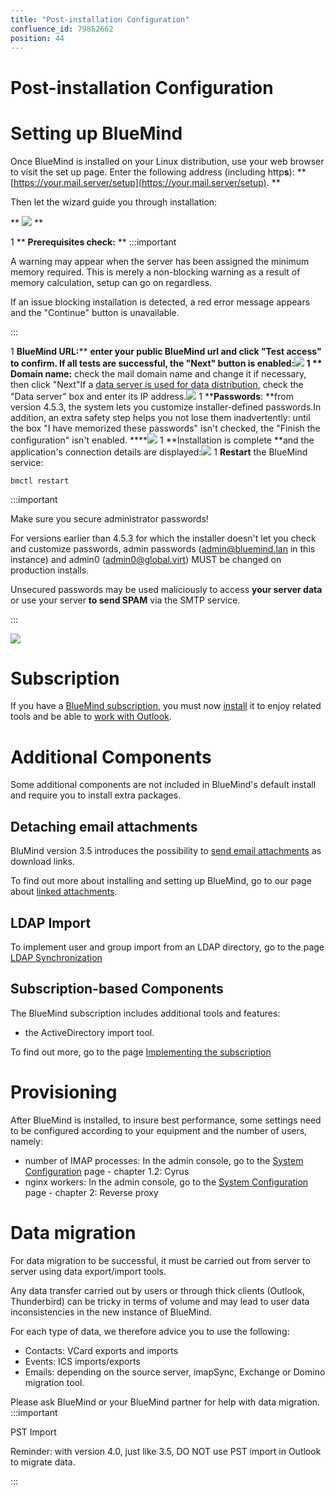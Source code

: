 ```yaml
---
title: "Post-installation Configuration"
confluence_id: 79862662
position: 44
---
```

# Post-installation Configuration


# Setting up BlueMind

Once BlueMind is installed on your Linux distribution, use your web browser to visit the set up page. Enter the following address (including http**s**): **  [https://your.mail.server/setup](https://your.mail.server/setup).  **

Then let the wizard guide you through installation:

** ![](../attachments/79862662/79862670.png) **

1 
** **Prerequisites check:** **
:::important

A warning may appear when the server has been assigned the minimum memory required. This is merely a non-blocking warning as a result of memory calculation, setup can go on regardless.

If an issue blocking installation is detected, a red error message appears and the "Continue" button is unavailable.

:::

1 ****BlueMind URL:****** **enter your public BlueMind url and click "Test access" to confirm. If all tests are successful, the "Next" button is enabled:![](../attachments/79862662/79862668.png)
1 ** **Domain name**:** check the mail domain name and change it if necessary, then click "Next"If a [data server is used for data distribution](https://forge.bluemind.net/confluence/display/BM4/Installation+multi-backend), check the "Data server" box and enter its IP address.**![](../attachments/79862662/79862666.png)**
1 ****Passwords**: **from version 4.5.3, the system lets you customize installer-defined passwords.In addition, an extra safety step helps you not lose them inadvertently: until the box "I have memorized these passwords" isn't checked, the "Finish the configuration" isn't enabled. ****![](../attachments/79862662/79862665.png)
1 **Installation is complete **and the application's connection details are displayed:![](../attachments/79862662/79862664.png)
1 
**Restart** the BlueMind service:


```
bmctl restart
```


:::important

Make sure you secure administrator passwords!

For versions earlier than 4.5.3 for which the installer doesn't let you check and customize passwords, admin passwords ([admin@bluemind.lan](mailto:admin@bluemind.lan) in this instance) and admin0 ([admin0@global.virt](mailto:admin0@global.virt)) MUST be changed on production installs.

Unsecured passwords may be used maliciously to access **your server data** or use your server **to send SPAM** via the SMTP service. 

:::

![](../attachments/79862662/79862663.png)

# Subscription

If you have a [BlueMind subscription](https://forge.bluemind.net/confluence/display/BM4/La+souscription+BlueMind), you must now [install](https://forge.bluemind.net/confluence/display/BM4/Mise+en+oeuvre+de+la+souscription) it to enjoy related tools and be able to [work with Outlook](https://forge.bluemind.net/confluence/display/BM4/Mise+oeuvre+de+MAPI+pour+Outlook).

# Additional Components

Some additional components are not included in BlueMind's default install and require you to install extra packages.

## Detaching email attachments

BluMind version 3.5 introduces the possibility to [send email attachments](https://forge.bluemind.net/confluence/display/BM4/Fichiers+volumineux+et+detachement+des+pieces+jointes) as download links.

To find out more about installing and setting up BlueMind, go to our page about [linked attachments](https://forge.bluemind.net/confluence/display/BM4/Detachement+des+pieces+jointes).

## LDAP Import

To implement user and group import from an LDAP directory, go to the page [LDAP Synchronization](https://forge.bluemind.net/confluence/display/BM4/Synchronisation+LDAP)

## Subscription-based Components

The BlueMind subscription includes additional tools and features:

- the ActiveDirectory import tool.


To find out more, go to the page [Implementing the subscription](https://forge.bluemind.net/confluence/display/BM4/Mise+en+oeuvre+de+la+souscription)

# Provisioning

After BlueMind is installed, to insure best performance, some settings need to be configured according to your equipment and the number of users, namely:

- number of IMAP processes: In the admin console, go to the [System Configuration](https://forge.bluemind.net/confluence/display/BM4/Configuration+Systeme) page - chapter 1.2: Cyrus
- nginx workers: In the admin console, go to the  [System Configuration](https://forge.bluemind.net/confluence/display/BM4/Configuration+Systeme)  page - chapter 2: Reverse proxy


# Data migration

For data migration to be successful, it must be carried out from server to server using data export/import tools.

Any data transfer carried out by users or through thick clients (Outlook, Thunderbird) can be tricky in terms of volume and may lead to user data inconsistencies in the new instance of BlueMind.

For each type of data, we therefore advice you to use the following:

- Contacts: VCard exports and imports
- Events: ICS imports/exports
- Emails: depending on the source server, imapSync, Exchange or Domino migration tool.


Please ask BlueMind or your BlueMind partner for help with data migration.
:::important

PST Import

Reminder: with version 4.0, just like 3.5, DO NOT use PST import in Outlook to migrate data.

:::


